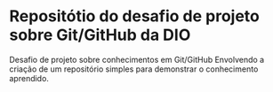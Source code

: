 # Repositótio do desafio de projeto sobre Git/GitHub da DIO
Desafio de projeto sobre conhecimentos em Git/GitHub
Envolvendo a criação de um repositório simples para demonstrar o conhecimento aprendido.
